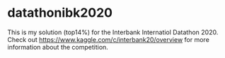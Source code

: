 # datathonibk2020
This is my solution (top14%) for the Interbank Internatiol Datathon 2020.
Check out https://www.kaggle.com/c/interbank20/overview for more information about the competition.
